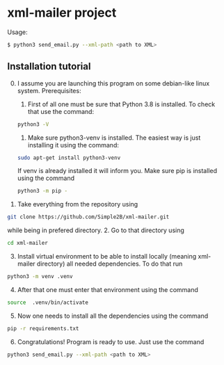 # xml-mailer project

Usage:
```bash
$ python3 send_email.py --xml-path <path to XML>
```
## Installation tutorial
0. I assume you are launching this program on some debian-like linux system. Prerequisites:
    1. First of all one must be sure that Python 3.8 is installed. To check that use the command:
    ```bash
    python3 -V
    ```
    1. Make sure python3-venv is installed. The easiest way is just installing it using the command:
    ```bash
    sudo apt-get install python3-venv
    ```
    If venv is already installed it will inform you.
    Make sure pip is installed using the command
    ```bash
    python3 -m pip -
    ```

1. Take everything from the repository using
```bash
git clone https://github.com/Simple2B/xml-mailer.git
```
while being in prefered directory.
2. Go to that directory using
```bash
cd xml-mailer
```
3. Install virtual environment to be able to install locally (meaning xml-mailer directory) all needed dependencies. To do that run
```bash
python3 -m venv .venv
```
4. After that one must enter that environment using the command
```bash
source  .venv/bin/activate
```
5. Now one needs to install all the dependencies using the command
```bash
pip -r requirements.txt
```
6. Congratulations! Program is ready to use. Just use the command
```bash
python3 send_email.py --xml-path <path to XML>
```
